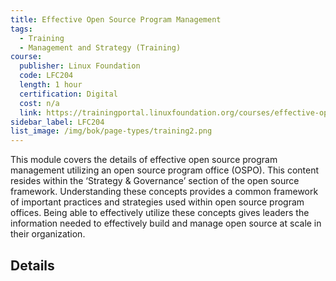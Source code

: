 ```yaml
---
title: Effective Open Source Program Management
tags: 
  - Training
  - Management and Strategy (Training)
course:
  publisher: Linux Foundation
  code: LFC204
  length: 1 hour
  certification: Digital
  cost: n/a
  link: https://trainingportal.linuxfoundation.org/courses/effective-open-source-program-management-lfc204
sidebar_label: LFC204
list_image: /img/bok/page-types/training2.png
---
```


This module covers the details of effective open source program management utilizing an open source program office (OSPO). This content resides within the ‘Strategy & Governance’ section of the open source framework. Understanding these concepts provides a common framework of important practices and strategies used within open source program offices. Being able to effectively utilize these concepts gives leaders the information needed to effectively build and manage open source at scale in their organization.

## Details

<CourseDetails course={frontMatter.course}/>

